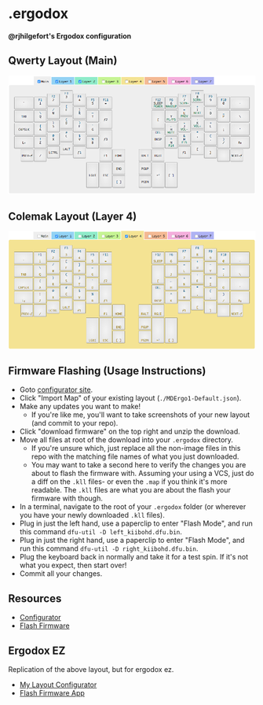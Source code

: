# .ergodox

#### @rjhilgefort's Ergodox configuration

## Qwerty Layout (Main)

![](Qwerty.png?raw=true)

## Colemak Layout (Layer 4)

![](Colemak.png?raw=true)

## Firmware Flashing (Usage Instructions)

- Goto [configurator site](https://input.club/configurator-ergodox).
- Click "Import Map" of your existing layout (`./MDErgo1-Default.json`).
- Make any updates you want to make!
  - If you're like me, you'll want to take screenshots of your new layout (and commit to your repo).
- Click "download firmware" on the top right and unzip the download.
- Move all files at root of the download into your `.ergodox` directory.
  - If you're unsure which, just replace all the non-image files in this repo with the matching file names of what you just downloaded.
  - You may want to take a second here to verify the changes you are about to flash the firmware with. Assuming your using a VCS, just do a diff on the `.kll` files- or even the `.map` if you think it's more readable. The `.kll` files are what you are about the flash your firmware with though.
- In a terminal, navigate to the root of your `.ergodox` folder (or wherever you have your newly downloaded `.kll` files).
- Plug in just the left hand, use a paperclip to enter "Flash Mode", and run this command `dfu-util -D left_kiibohd.dfu.bin`.
- Plug in just the right hand, use a paperclip to enter "Flash Mode", and run this command `dfu-util -D right_kiibohd.dfu.bin`.
- Plug the keyboard back in normally and take it for a test spin. If it's not what you expect, then start over!
- Commit all your changes.

## Resources

- [Configurator](https://input.club/configurator-ergodox)
- [Flash Firmware](https://github.com/kiibohd/controller/wiki/Loading-DFU-Firmware#mac-osx)

## Ergodox EZ

Replication of the above layout, but for ergodox ez.

- [My Layout Configurator](http://configure.ergodox-ez.com/keyboard_layouts/kbmlob)
- [Flash Firmware App](https://s3.ca-central-1.amazonaws.com/ergodox-ez-configurator/executables/teensy.dmg)
